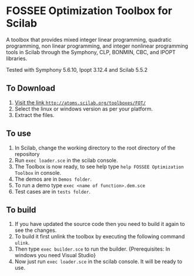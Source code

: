# FOSSEE Optimization Toolbox for Scilab

A toolbox that provides mixed integer linear programming, quadratic programming, non linear programming, and integer nonlinear programming tools in Scilab through the Symphony, CLP, BONMIN, CBC, and IPOPT  libraries.

Tested with Symphony 5.6.10, Ipopt 3.12.4 and Scilab 5.5.2

## To Download
1. [Visit the link
   `http://atoms.scilab.org/toolboxes/FOT/`](http://atoms.scilab.org/toolboxes/FOT/)
2. Select the linux or windows version as per your platform.
3. Extract the files.

## To use
1. In Scilab, change the working directory to the root directory of the repository
2. Run `exec loader.sce` in the scilab console.
3. The Toolbox is now ready, to see help type `help FOSSEE Optimization Toolbox` in console.
4. The demos are in `Demos folder`.
5. To run a demo type `exec <name of function>.dem.sce`
6. Test cases are in `tests folder`.

## To build
1. If you have updated the source code then you need to build it again to see the changes.
2. To build it first unlink the toolbox by executing the following command `ulink`.
3. Then type `exec builder.sce` to run the builder. {Prerequisites: In windows you need Visual Studio}
4. Now just run `exec loader.sce` in the scilab console. It will be ready to use.
